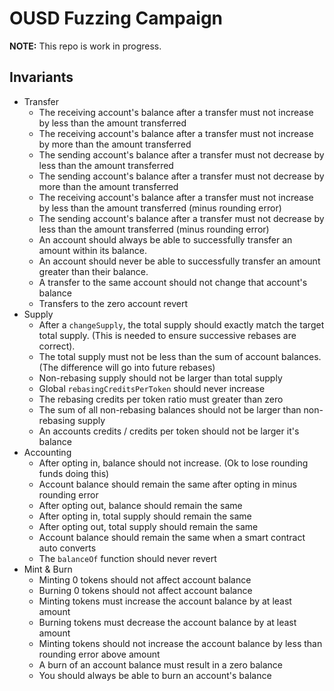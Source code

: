 # OUSD Fuzzing Campaign

**NOTE:** This repo is work in progress.

## Invariants

- Transfer
	-  The receiving account's balance after a transfer must not increase by less than the amount transferred
	- The receiving account's balance after a transfer must not increase by more than the amount transferred
	- The sending account's balance after a transfer must not decrease by less than the amount transferred
	- The sending account's balance after a transfer must not decrease by more than the amount transferred
	- The receiving account's balance after a transfer must not increase by less than the amount transferred (minus rounding error)
	- The sending account's balance after a transfer must not decrease by less than the amount transferred (minus rounding error)
	- An account should always be able to successfully transfer an amount within its balance.
	- An account should never be able to successfully transfer an amount greater than their balance.
	- A transfer to the same account should not change that account's balance
	- Transfers to the zero account revert
- Supply
	- After a `changeSupply`, the total supply should exactly match the target total supply. (This is needed to ensure successive rebases are correct).
	- The total supply must not be less than the sum of account balances. (The difference will go into future rebases)
	- Non-rebasing supply should not be larger than total supply
	- Global `rebasingCreditsPerToken` should never increase
	- The rebasing credits per token ratio must greater than zero
	- The sum of all non-rebasing balances should not be larger than non-rebasing supply
	- An accounts credits / credits per token should not be larger it's balance
- Accounting
	- After opting in, balance should not increase. (Ok to lose rounding funds doing this)
	- Account balance should remain the same after opting in minus rounding error
	- After opting out, balance should remain the same
	- After opting in, total supply should remain the same
	- After opting out, total supply should remain the same
	- Account balance should remain the same when a smart contract auto converts
	- The `balanceOf` function should never revert
- Mint & Burn
	- Minting 0 tokens should not affect account balance
	- Burning 0 tokens should not affect account balance
	- Minting tokens must increase the account balance by at least amount
	- Burning tokens must decrease the account balance by at least amount
	- Minting tokens should not increase the account balance by less than rounding error above amount
	- A burn of an account balance must result in a zero balance
	- You should always be able to burn an account's balance

